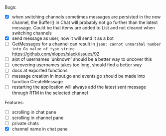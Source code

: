 Bugs:

- [x] when switching channels sometimes messages are persisted in the new
      channel, the Buffer() in Chat will probably not go further than the
      latest message. Could be that items are added to List and not cleared
      when switching channels
- [x] send message as user, now it will send it as a bot    
- [ ] GetMessages for a channel can result in `json: cannot unmarshal number
      into Go value of type string` https://github.com/nlopes/slack/issues/92
- [ ] alot of usernames 'unknown' should be a better way to uncover this
- [ ] uncovering usernames takes too long, should find a better way
- [ ] docs at exported functions
- [ ] message creation in input.go and events.go should be made into function
      CreateMessage
- [ ] restarting the application will always add the latest sent message
      through RTM in the selected channel

Features:

- [ ] scrolling in chat pane
- [ ] scrolling in channel pane
- [ ] private chats
- [x] channel name in chat pane
